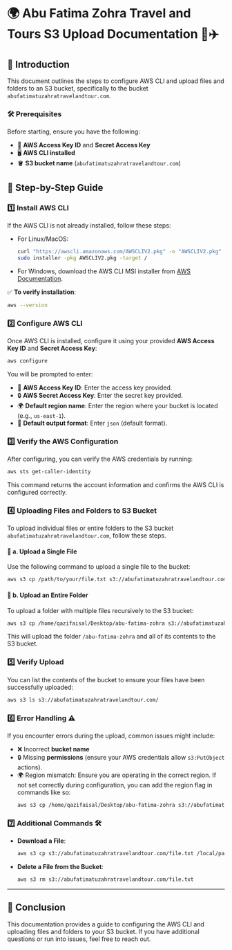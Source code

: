 # 🌍 Abu Fatima Zohra Travel and Tours S3 Upload Documentation 🧳✈️

## 📄 Introduction
This document outlines the steps to configure AWS CLI and upload files and folders to an S3 bucket, specifically to the bucket `abufatimatuzahratravelandtour.com`.

### 🛠️ Prerequisites
Before starting, ensure you have the following:
- 🔑 **AWS Access Key ID** and **Secret Access Key**
- 🖥️ **AWS CLI installed**
- 🪣 **S3 bucket name** (`abufatimatuzahratravelandtour.com`)

## 📜 Step-by-Step Guide

### 1️⃣ Install AWS CLI
If the AWS CLI is not already installed, follow these steps:

- For Linux/MacOS:
  ```bash
  curl "https://awscli.amazonaws.com/AWSCLIV2.pkg" -o "AWSCLIV2.pkg"
  sudo installer -pkg AWSCLIV2.pkg -target /
  ```

- For Windows, download the AWS CLI MSI installer from [AWS Documentation](https://docs.aws.amazon.com/cli/latest/userguide/getting-started-install.html).

✅ **To verify installation**:
```bash
aws --version
```

### 2️⃣ Configure AWS CLI
Once AWS CLI is installed, configure it using your provided **AWS Access Key ID** and **Secret Access Key**:

```bash
aws configure
```

You will be prompted to enter:
- 🔑 **AWS Access Key ID**: Enter the access key provided.
- 🔒 **AWS Secret Access Key**: Enter the secret key provided.
- 🌍 **Default region name**: Enter the region where your bucket is located (e.g., `us-east-1`).
- 📝 **Default output format**: Enter `json` (default format).

### 3️⃣ Verify the AWS Configuration
After configuring, you can verify the AWS credentials by running:

```bash
aws sts get-caller-identity
```

This command returns the account information and confirms the AWS CLI is configured correctly.

### 4️⃣ Uploading Files and Folders to S3 Bucket

To upload individual files or entire folders to the S3 bucket `abufatimatuzahratravelandtour.com`, follow these steps.

#### 📂 a. Upload a Single File
Use the following command to upload a single file to the bucket:

```bash
aws s3 cp /path/to/your/file.txt s3://abufatimatuzahratravelandtour.com/
```

#### 📁 b. Upload an Entire Folder
To upload a folder with multiple files recursively to the S3 bucket:

```bash
aws s3 cp /home/qazifaisal/Desktop/abu-fatima-zohra s3://abufatimatuzahratravelandtour.com/ --recursive
```

This will upload the folder `/abu-fatima-zohra` and all of its contents to the S3 bucket.

### 5️⃣ Verify Upload
You can list the contents of the bucket to ensure your files have been successfully uploaded:

```bash
aws s3 ls s3://abufatimatuzahratravelandtour.com/
```

### 6️⃣ Error Handling ⚠️
If you encounter errors during the upload, common issues might include:
- ❌ Incorrect **bucket name**
- 🔒 Missing **permissions** (ensure your AWS credentials allow `s3:PutObject` actions).
- 🌍 Region mismatch: Ensure you are operating in the correct region. If not set correctly during configuration, you can add the region flag in commands like so:
  ```bash
  aws s3 cp /home/qazifaisal/Desktop/abu-fatima-zohra s3://abufatimatuzahratravelandtour.com/ --recursive --region us-east-1
  ```

### 7️⃣ Additional Commands 🛠️
- **Download a File**:
  ```bash
  aws s3 cp s3://abufatimatuzahratravelandtour.com/file.txt /local/path/file.txt
  ```
  
- **Delete a File from the Bucket**:
  ```bash
  aws s3 rm s3://abufatimatuzahratravelandtour.com/file.txt
  ```

---

## 🎉 Conclusion
This documentation provides a guide to configuring the AWS CLI and uploading files and folders to your S3 bucket. If you have additional questions or run into issues, feel free to reach out.
